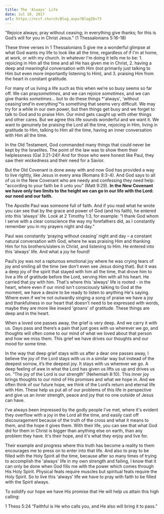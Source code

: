 ```yaml
---
title: The 'Always' Life
date: Jul 10, 2017
url: https://nccf.church/Blog.aspx?BlogID=73
---
```


"Rejoice always; pray without ceasing; in everything give thanks; for this is God’s will for you in Christ Jesus." (1 Thessalonians 5:16-18)

These three verses in 1 Thessalonians 5 give me a wonderful glimpse at what God wants my life to look like all the time, regardless of if I'm at home, at work, or with my church. In whatever I'm doing it tells me to be: 1. rejoicing in Him all the time and all He has given me in Christ, 2. having a deep and meaningful conversation with Him (not primarily just talking to Him but even more importantly listening to Him), and 3. praising Him from the heart in constant gratitude.

For many of us living a life such as this when we’re so busy seems so far off. We can pray*sometimes*, and we can rejoice *sometimes*, and we can give thanks *sometimes*… but to do these things *'always', 'without ceasing'*and*'in everything'*is something that seems very difficult. We may try for a while in our own power, but then things get busy and we forget to talk to God and to praise Him. Our mind gets caught up with other things and other cares. But we agree this life sounds wonderful and we want it. We want to genuinely be praising the Lord all the time, rejoicing in Him, living in gratitude to Him, talking to Him all the time, having an inner conversation with Him all the time.

In the Old Testament, God commanded many things that could never be kept by the Israelites. The point of the law was to show them their helplessness (Gal 3:21-24)! And for those who were honest like Paul, they saw their wickedness and their need for a Savior.

But the Old Covenant is done away with and now God has provided a way to live rightly, like Jesus in every area (Romans 8:3-4). And God says to all of us in the New Covenant who are needy and confessing they need help: “according to your faith be it unto you” (Matt 9:29). **In the New Covenant we have only two limits to the height we can go in our life with the Lord: our need and our faith.**

The Apostle Paul was someone full of faith. And if you read what he wrote you can see that by the grace and power of God (and his faith), he entered into this ‘always’ life. Look at 2 Timothy 1:3, for example: “I thank God whom I serve with a clear conscience the way my forefathers did, as I constantly remember you in my prayers night and day.”

Paul was constantly ‘praying without ceasing’ night and day – a constant natural conversation with God, where he was praising Him and thanking Him for his brothers/sisters in Christ, and listening to Him. He entered into this ‘always’ life. And what a joy he found!

Paul’s joy was not a rapturous emotional joy where he was crying tears of joy and smiling all the time (we don’t even see Jesus doing that). But it was a deep joy of the spirit that stayed with him all the time, that drove him to live a life of gratitude before the Lord, serving Him with all his heart. He carried that joy with him. That's where this 'always' life is rooted - in the heart, where even if our mind isn't consciously talking to God at the moment, we have a desire to be ready to listen to anything He's saying. Where even if we're not outwardly singing a song of praise we have a joy and thankfulness in our heart that doesn't need to be expressed with words, maybe they are more like inward 'groans' of gratitude. These things are deep and in the heart.

When a loved one passes away, the grief is very deep. And we carry it with us. Days pass and there’s a pain that just goes with us wherever we go, and thoughts will often come to our mind of what we loved about that person and how we miss them. This grief we have drives our thoughts and our mood for some time.

In the way that deep grief stays with us after a dear one passes away, I believe the joy of the Lord stays with us in a similar way but instead of the deepest sorrow, it’s the deepest joy. It stays with us wherever we go. A deep feeling of awe in what the Lord has given us lifts us up and drives us on. “The joy of the Lord is our strength” (Nehemiah 8:10). This inner joy brings thoughts to our mind of His promises and what we hope in. And we often think of our future hope, we think of the Lord’s return and eternal life with Him. These help us put all of our problems of this life in perspective and give us an inner strength, peace and joy that no one outside of Jesus can have.

I’ve always been impressed by the godly people I’ve met, where it's evident they overflow with a joy in the Lord all the time, and easily cast off discouragement because of the truth of the cross and what it means to them, and the hope it gives them. With their life, you can see that what God did for them in Christ is bigger than anything else on earth, than any problem they have. It's their hope, and it's what they enjoy and live for.

Their example and progress where this truth has become a reality to them encourages me to press on to enter into that life. And also to pray to be filled with the Holy Spirit all the time, because after so many times of trying to accomplish the 'always' life in my own strength and failing, I know that it can only be done when God fills me with the power which comes through His Holy Spirit. Physical feats require muscles but spiritual feats require the Holy Spirit. So to live this 'always' life we have to pray with faith to be filled with the Spirit always.

To solidify our hope we have His promise that He will help us attain this high calling:

1 Thess 5:24 “Faithful is He who calls you, and He also will bring it to pass.”
